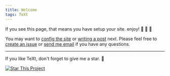 ```yaml
---
title: Welcome
tags: TeXt
---
```


If you see this page, that means you have setup your site. enjoy! :ghost: :ghost: :ghost:

You may want to [config the site](https://kitian616.github.io/jekyll-TeXt-theme/docs/en/configuration) or [writing a post](https://kitian616.github.io/jekyll-TeXt-theme/docs/en/writing-posts) next. Please feel free to [create an issue](https://github.com/kitian616/jekyll-TeXt-theme/issues) or [send me email](mailto:kitian616@outlook.com) if you have any questions.

<!--more-->

---

If you like TeXt, don't forget to give me a star. :star2:

[![Star This Project](https://img.shields.io/github/stars/kitian616/jekyll-TeXt-theme.svg?label=Stars&style=social)](https://github.com/kitian616/jekyll-TeXt-theme/)
